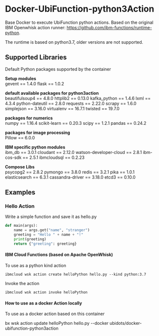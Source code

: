 # Docker-UbiFunction-python3Action
Base Docker to execute UbiFunction python actions. Based on the original IBM Openwhisk action runner: https://github.com/ibm-functions/runtime-python.

The runtime is based on python3.7, older versions are not supported.

## Supported Libraries

Default Python packages supported by the container

**Setup modules**  
gevent == 1.4.0
flask == 1.0.2

**default available packages for python3action**  
beautifulsoup4 == 4.8.0
httplib2 == 0.13.0
kafka_python == 1.4.6
lxml == 4.3.4
python-dateutil == 2.8.0
requests == 2.22.0
scrapy == 1.6.0
simplejson == 3.16.0
virtualenv == 16.7.1
twisted == 19.7.0

**packages for numerics**  
numpy == 1.16.4
scikit-learn == 0.20.3
scipy == 1.2.1
pandas == 0.24.2

**packages for image processing**  
Pillow == 6.0.0

**IBM specific python modules**  
ibm_db == 3.0.1
cloudant == 2.12.0
watson-developer-cloud == 2.8.1
ibm-cos-sdk == 2.5.1
ibmcloudsql == 0.2.23

**Compose Libs**  
psycopg2 == 2.8.2
pymongo == 3.8.0
redis == 3.2.1
pika == 1.0.1
elasticsearch == 6.3.1
cassandra-driver == 3.18.0
etcd3 == 0.10.0

## Examples

### Hello Action

Write a simple function and save it as hello.py

```py
def main(args):
    name = args.get("name", "stranger")
    greeting = "Hello " + name + "!"
    print(greeting)
    return {"greeting": greeting}
```

#### IBM Cloud Functions (based on Apache OpenWhisk)

To use as a python kind action

```
ibmcloud wsk action create helloPython hello.py --kind python:3.7
```

Invoke the action

```
ibmcloud wsk action invoke helloPython
```

#### How to use as a docker Action locally
To use as a docker action based on this container

bx wsk action update helloPython hello.py --docker ubidots/docker-ubifunction-python3action
